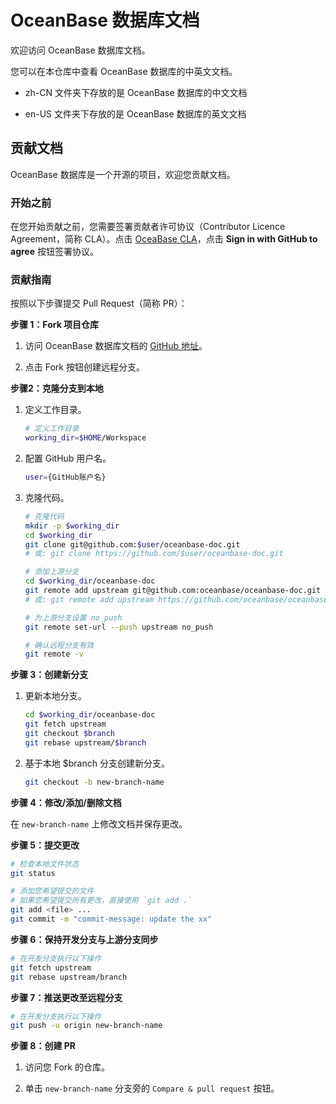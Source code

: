 # OceanBase 数据库文档

欢迎访问 OceanBase 数据库文档。

您可以在本仓库中查看 OceanBase 数据库的中英文文档。

* zh-CN 文件夹下存放的是 OceanBase 数据库的中文文档

* en-US 文件夹下存放的是 OceanBase 数据库的英文文档

## 贡献文档

OceanBase 数据库是一个开源的项目，欢迎您贡献文档。

### 开始之前

在您开始贡献之前，您需要签署贡献者许可协议（Contributor Licence Agreement，简称 CLA）。点击 [OceaBase CLA](https://cla-assistant.io/oceanbase/oceanbase?pullRequest=108)，点击 **Sign in with GitHub to agree** 按钮签署协议。

### 贡献指南

按照以下步骤提交 Pull Request（简称 PR）：

**步骤 1：Fork 项目仓库**

1. 访问 OceanBase 数据库文档的 [GitHub 地址](https://github.com/oceanbase/oceanbase-doc)。

2. 点击 Fork 按钮创建远程分支。

**步骤2：克隆分支到本地**

1. 定义工作目录。

   ```bash
   # 定义工作目录
   working_dir=$HOME/Workspace
   ```

2. 配置 GitHub 用户名。

   ```bash
   user={GitHub账户名}
   ```

3. 克隆代码。

   ```bash
   # 克隆代码
   mkdir -p $working_dir
   cd $working_dir
   git clone git@github.com:$user/oceanbase-doc.git
   # 或: git clone https://github.com/$user/oceanbase-doc.git
   
   # 添加上游分支
   cd $working_dir/oceanbase-doc
   git remote add upstream git@github.com:oceanbase/oceanbase-doc.git
   # 或: git remote add upstream https://github.com/oceanbase/oceanbase-doc.git
   
   # 为上游分支设置 no_push
   git remote set-url --push upstream no_push
   
   # 确认远程分支有效
   git remote -v
   ```

**步骤 3：创建新分支**

1. 更新本地分支。

   ```bash
   cd $working_dir/oceanbase-doc
   git fetch upstream
   git checkout $branch
   git rebase upstream/$branch
   ```

2. 基于本地 $branch 分支创建新分支。

   ```bash
   git checkout -b new-branch-name
   ```

**步骤 4：修改/添加/删除文档**

在 `new-branch-name` 上修改文档并保存更改。

**步骤 5：提交更改**

```bash
# 检查本地文件状态
git status

# 添加您希望提交的文件
# 如果您希望提交所有更改，直接使用 `git add .`
git add <file> ... 
git commit -m "commit-message: update the xx"
```

**步骤 6：保持开发分支与上游分支同步**

```bash
# 在开发分支执行以下操作
git fetch upstream
git rebase upstream/branch
```

**步骤 7：推送更改至远程分支**

```bash
# 在开发分支执行以下操作
git push -u origin new-branch-name
```

**步骤 8：创建 PR**

1. 访问您 Fork 的仓库。

2. 单击 `new-branch-name` 分支旁的 `Compare & pull request` 按钮。